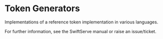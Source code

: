 Token Generators
=======================

Implementations of a reference token implementation in various languages.

For further information, see the SwiftServe manual or raise an issue/ticket.